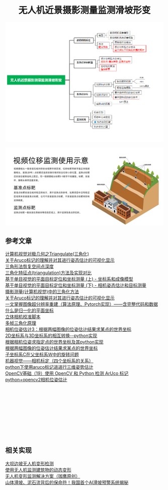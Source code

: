 # **<center>无人机近景摄影测量监测滑坡形变</center>**

![](assets/无人机近景摄影测量监测滑坡形变.png)<br>

![](assets/视频位移监测使用示意.jpg)<br>


## 参考文章
[计算机视觉对极几何之Triangulate(三角化)](https://blog.csdn.net/u011178262/article/details/86729887)<br>
[关于Aruco标记的理解并对其进行姿态估计的可视化显示](https://blog.csdn.net/qq_45445740/article/details/122296313)<br>
[三角形法恢复空间点深度](https://blog.csdn.net/kokerf/article/details/72844455)<br>
[三角化特征点(triangulation)方法及实现对比](https://blog.csdn.net/weixin_41469272/article/details/123696963)<br>
[基于单目视觉的平面目标定位和坐标测量 (上) - 坐标系和成像模型](https://blog.csdn.net/Imkiimki/article/details/96361643)<br>
[基于单目视觉的平面目标定位和坐标测量 (下) - 相机姿态估计和目标测量](https://blog.csdn.net/Imkiimki/article/details/96748686)<br>
[摄影测量(计算机视觉)中的三角化方法](https://blog.csdn.net/Yong_Qi2015/article/details/109664717)<br>
[关于Aruco标记的理解并对其进行姿态估计的可视化显示](https://blog.csdn.net/qq_45445740/article/details/122296313)<br>
[一文掌握图像超分辨率重建（算法原理、Pytorch实现）——含完整代码和数据](https://blog.csdn.net/qianbin3200896/article/details/104181552)<br>
[什么是归一化的平面坐标](https://blog.csdn.net/ouyangandy/article/details/96840781)<br>
[立体相机校准脚本](https://github.com/TemugeB/python_stereo_camera_calibrate)<br>
[多帧三角化原理](https://zhuanlan.zhihu.com/p/112307480)<br>
[相机位姿估计3：根据两幅图像的位姿估计结果求某点的世界坐标](https://blog.csdn.net/ikke2682/article/details/54743483)<br>
[2D坐标系与3D坐标系的相互转换--python实现](http://chr10003566.github.io/2019/07/15/2D%E5%9D%90%E6%A0%87%E7%B3%BB%E4%B8%8E3D%E5%9D%90%E6%A0%87%E7%B3%BB%E7%9A%84%E7%9B%B8%E4%BA%92%E8%BD%AC%E6%8D%A2--python%E5%AE%9E%E7%8E%B0/)<br>
[根据相机位姿求指定点的世界坐标及其python实现](https://www.jianshu.com/p/77f7c0cd9ec7)<br>
[根据两幅图像的位姿估计结果求某点的世界坐标](https://www.cnblogs.com/singlex/p/pose_estimation_3.html)<br>
[子坐标系C在父坐标系W中的旋转问题](https://www.cnblogs.com/singlex/p/6037020.html)<br>
[机器视觉——相机标定（四个坐标系的关系）](https://blog.csdn.net/zxf1314ll/article/details/115654320)<br>
[python下使用aruco标记进进行三维姿势估计](https://blog.csdn.net/dgut_guangdian/article/details/107814300)<br>
[OpenCV基础（19）使用 OpenCV 和 Python 检测 ArUco 标记](https://blog.csdn.net/weixin_43229348/article/details/120565635)<br>
[python+opencv2相机位姿估计](https://www.cnblogs.com/subic/p/8296794.html)<br>
[]()<br>
[]()<br>
[]()<br>
[]()<br>
[]()<br>
[]()<br>
[]()<br>
[]()<br>
[]()<br>
[]()<br>



## 相关实现
[大坝边坡无人机变形检测](https://www.sohu.com/a/463150281_120980958)<br>
[使用无人机监测建筑物的动态变形](https://www.hindawi.com/journals/mpe/2021/2657689/)<br>
[无人机变形监测解决方案（珈鹰原创）](https://www.sohu.com/a/475839582_121153551)<br>
[山体滑坡、泥石流背后的保命符！我国首个AI滑坡预警系统揭秘](https://zhuanlan.zhihu.com/p/354151382)<br>
[]()<br>
[]()<br>
[]()<br>
[]()<br>
[]()<br>
[]()<br>
[]()<br>
[]()<br>
[]()<br>